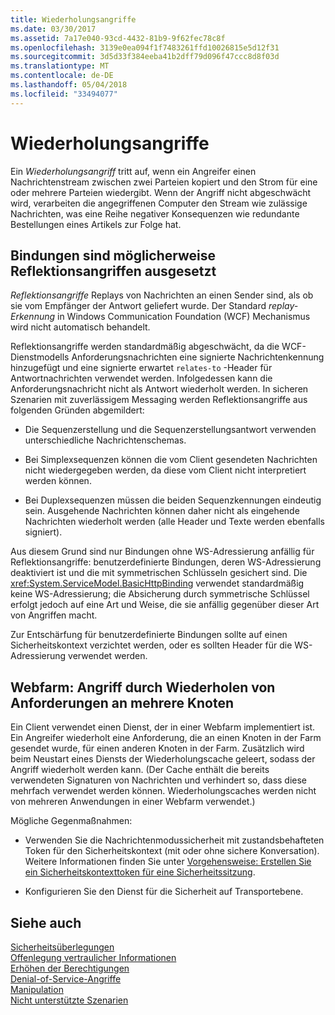 ```yaml
---
title: Wiederholungsangriffe
ms.date: 03/30/2017
ms.assetid: 7a17e040-93cd-4432-81b9-9f62fec78c8f
ms.openlocfilehash: 3139e0ea094f1f7483261ffd10026815e5d12f31
ms.sourcegitcommit: 3d5d33f384eeba41b2dff79d096f47ccc8d8f03d
ms.translationtype: MT
ms.contentlocale: de-DE
ms.lasthandoff: 05/04/2018
ms.locfileid: "33494077"
---
```

# <a name="replay-attacks"></a>Wiederholungsangriffe
Ein *Wiederholungsangriff* tritt auf, wenn ein Angreifer einen Nachrichtenstream zwischen zwei Parteien kopiert und den Strom für eine oder mehrere Parteien wiedergibt. Wenn der Angriff nicht abgeschwächt wird, verarbeiten die angegriffenen Computer den Stream wie zulässige Nachrichten, was eine Reihe negativer Konsequenzen wie redundante Bestellungen eines Artikels zur Folge hat.  
  
## <a name="bindings-may-be-subject-to-reflection-attacks"></a>Bindungen sind möglicherweise Reflektionsangriffen ausgesetzt  
 *Reflektionsangriffe* Replays von Nachrichten an einen Sender sind, als ob sie vom Empfänger der Antwort geliefert wurde. Der Standard *replay-Erkennung* in Windows Communication Foundation (WCF) Mechanismus wird nicht automatisch behandelt.  
  
 Reflektionsangriffe werden standardmäßig abgeschwächt, da die WCF-Dienstmodells Anforderungsnachrichten eine signierte Nachrichtenkennung hinzugefügt und eine signierte erwartet `relates-to` -Header für Antwortnachrichten verwendet werden. Infolgedessen kann die Anforderungsnachricht nicht als Antwort wiederholt werden. In sicheren Szenarien mit zuverlässigem Messaging werden Reflektionsangriffe aus folgenden Gründen abgemildert:  
  
-   Die Sequenzerstellung und die Sequenzerstellungsantwort verwenden unterschiedliche Nachrichtenschemas.  
  
-   Bei Simplexsequenzen können die vom Client gesendeten Nachrichten nicht wiedergegeben werden, da diese vom Client nicht interpretiert werden können.  
  
-   Bei Duplexsequenzen müssen die beiden Sequenzkennungen eindeutig sein. Ausgehende Nachrichten können daher nicht als eingehende Nachrichten wiederholt werden (alle Header und Texte werden ebenfalls signiert).  
  
 Aus diesem Grund sind nur Bindungen ohne WS-Adressierung anfällig für Reflektionsangriffe: benutzerdefinierte Bindungen, deren WS-Adressierung deaktiviert ist und die mit symmetrischen Schlüsseln gesichert sind. Die <xref:System.ServiceModel.BasicHttpBinding> verwendet standardmäßig keine WS-Adressierung; die Absicherung durch symmetrische Schlüssel erfolgt jedoch auf eine Art und Weise, die sie anfällig gegenüber dieser Art von Angriffen macht.  
  
 Zur Entschärfung für benutzerdefinierte Bindungen sollte auf einen Sicherheitskontext verzichtet werden, oder es sollten Header für die WS-Adressierung verwendet werden.  
  
## <a name="web-farm-attacker-replays-request-to-multiple-nodes"></a>Webfarm: Angriff durch Wiederholen von Anforderungen an mehrere Knoten  
 Ein Client verwendet einen Dienst, der in einer Webfarm implementiert ist. Ein Angreifer wiederholt eine Anforderung, die an einen Knoten in der Farm gesendet wurde, für einen anderen Knoten in der Farm. Zusätzlich wird beim Neustart eines Diensts der Wiederholungscache geleert, sodass der Angriff wiederholt werden kann. (Der Cache enthält die bereits verwendeten Signaturen von Nachrichten und verhindert so, dass diese mehrfach verwendet werden können. Wiederholungscaches werden nicht von mehreren Anwendungen in einer Webfarm verwendet.)  
  
 Mögliche Gegenmaßnahmen:  
  
-   Verwenden Sie die Nachrichtenmodussicherheit mit zustandsbehafteten Token für den Sicherheitskontext (mit oder ohne sichere Konversation). Weitere Informationen finden Sie unter [Vorgehensweise: Erstellen Sie ein Sicherheitskontexttoken für eine Sicherheitssitzung](../../../../docs/framework/wcf/feature-details/how-to-create-a-security-context-token-for-a-secure-session.md).  
  
-   Konfigurieren Sie den Dienst für die Sicherheit auf Transportebene.  
  
## <a name="see-also"></a>Siehe auch  
 [Sicherheitsüberlegungen](../../../../docs/framework/wcf/feature-details/security-considerations-in-wcf.md)  
 [Offenlegung vertraulicher Informationen](../../../../docs/framework/wcf/feature-details/information-disclosure.md)  
 [Erhöhen der Berechtigungen](../../../../docs/framework/wcf/feature-details/elevation-of-privilege.md)  
 [Denial-of-Service-Angriffe](../../../../docs/framework/wcf/feature-details/denial-of-service.md)  
 [Manipulation](../../../../docs/framework/wcf/feature-details/tampering.md)  
 [Nicht unterstützte Szenarien](../../../../docs/framework/wcf/feature-details/unsupported-scenarios.md)
